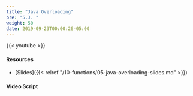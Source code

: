 ```yaml
---
title: "Java Overloading"
pre: "5.J. "
weight: 50
date: 2019-09-23T00:00:26-05:00
---
```


{{< youtube  >}}

#### Resources

* [Slides]({{< relref "/10-functions/05-java-overloading-slides.md" >}})

#### Video Script
